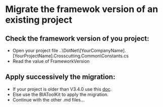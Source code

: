 # Migrate the framewok version of an existing project

## Check the framework version of you project:
* Open your project file ..\DotNet\\[YourCompanyName].[YourProjectName].Crosscutting.Common\Constants.cs
* Read the value of FrameworkVersion

## Apply successively the migration:
* If your project is older than V3.4.0 use this [doc](Migration/3.3.3%20TO%203.4.0.md).
* Else use the BIAToolKit to apply the migration.
* Continue with the other .md files...
